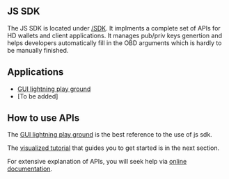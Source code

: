 ## JS SDK

The JS SDK is located under [/SDK](https://github.com/omnilaboratory/DebuggingTool/tree/master/sdk). It implments a complete set of APIs for HD wallets and client applications. It manages pub/priv keys genertion and helps developers automatically fill in the OBD arguments which is hardly to be manually finished.  

## Applications

* [GUI lightning play ground](https://github.com/omnilaboratory/DebuggingTool/)  
* [To be added]

## How to use APIs

The [GUI lightning play ground](https://github.com/omnilaboratory/DebuggingTool/) is the best reference to the use of js sdk.  

The [visualized tutorial](#/js-sdk-5mins) that guides you to get started is in the next section.  

For extensive explanation of APIs, you will seek help via [online documentation](https://api.omnilab.online). 
